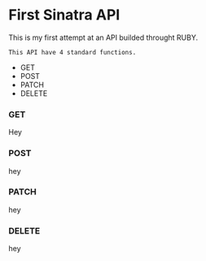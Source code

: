 # First Sinatra API

This is my first attempt at an API builded throught RUBY. 
```
This API have 4 standard functions. 
```

* GET
* POST
* PATCH
* DELETE

### GET
Hey

### POST
hey

### PATCH
hey

### DELETE
hey 
